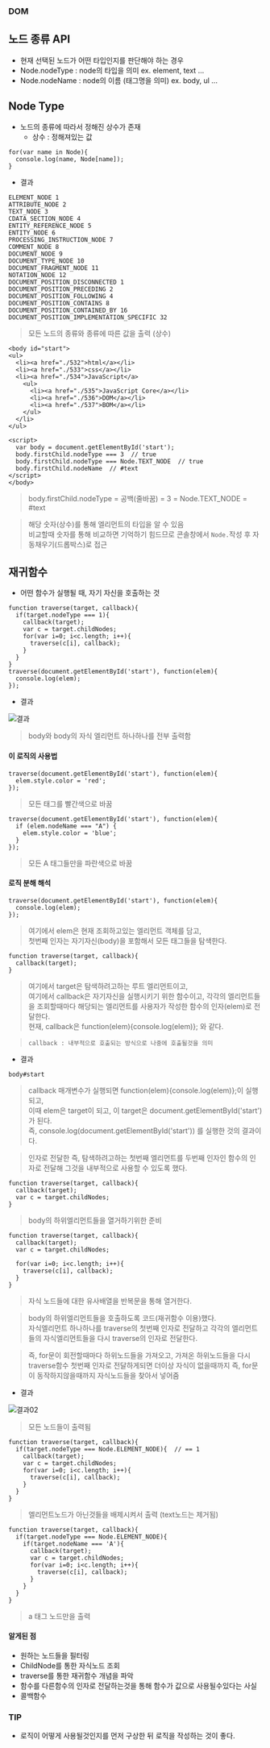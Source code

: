 ### DOM
## 노드 종류 API
- 현재 선택된 노드가 어떤 타입인지를 판단해야 하는 경우
- Node.nodeType : node의 타입을 의미 ex. element, text ...
- Node.nodeName : node의 이름 (태그명을 의미) ex. body, ul ...


## Node Type
- 노드의 종류에 따라서 정해진 상수가 존재
  - 상수 : 정해져있는 값
```
for(var name in Node){
  console.log(name, Node[name]);
}
```
- 결과
```
ELEMENT_NODE 1 
ATTRIBUTE_NODE 2 
TEXT_NODE 3 
CDATA_SECTION_NODE 4 
ENTITY_REFERENCE_NODE 5 
ENTITY_NODE 6 
PROCESSING_INSTRUCTION_NODE 7 
COMMENT_NODE 8 
DOCUMENT_NODE 9 
DOCUMENT_TYPE_NODE 10 
DOCUMENT_FRAGMENT_NODE 11 
NOTATION_NODE 12 
DOCUMENT_POSITION_DISCONNECTED 1 
DOCUMENT_POSITION_PRECEDING 2 
DOCUMENT_POSITION_FOLLOWING 4 
DOCUMENT_POSITION_CONTAINS 8 
DOCUMENT_POSITION_CONTAINED_BY 16 
DOCUMENT_POSITION_IMPLEMENTATION_SPECIFIC 32
```
> 모든 노드의 종류와 종류에 따른 값을 출력 (상수)

```
<body id="start">
<ul>
  <li><a href="./532">html</a></li> 
  <li><a href="./533">css</a></li>
  <li><a href="./534">JavaScript</a>
    <ul>
      <li><a href="./535">JavaScript Core</a></li>
      <li><a href="./536">DOM</a></li>
      <li><a href="./537">BOM</a></li>
    </ul>
  </li>
</ul>

<script>
  var body = document.getElementById('start');
  body.firstChild.nodeType === 3  // true
  body.firstChild.nodeType === Node.TEXT_NODE  // true
  body.firstChild.nodeName  // #text
</script>
</body>
```
> body.firstChild.nodeType = 공백(줄바꿈) = 3 = Node.TEXT_NODE = #text

> 해당 숫자(상수)를 통해 엘리먼트의 타입을 알 수 있음<br/>비교할때 숫자를 통해 비교하면 기억하기 힘드므로 콘솔창에서 `Node.`작성 후 자동채우기(드롭박스)로 접근


## 재귀함수
- 어떤 함수가 실행될 때, 자기 자신을 호출하는 것
```
function traverse(target, callback){
  if(target.nodeType === 1){
    callback(target);
    var c = target.childNodes;
    for(var i=0; i<c.length; i++){
      traverse(c[i], callback);       
    }   
  }
}
traverse(document.getElementById('start'), function(elem){
  console.log(elem);
});
```
- 결과

![결과](images/jsw08.png)

> body와 body의 자식 엘리먼트 하나하나를 전부 출력함


#### 이 로직의 사용법
```
traverse(document.getElementById('start'), function(elem){
  elem.style.color = 'red';
});
```
> 모든 태그를 빨간색으로 바꿈
```
traverse(document.getElementById('start'), function(elem){
  if (elem.nodeName === "A") {
    elem.style.color = 'blue';
  }
});
```
> 모든 A 태그들만을 파란색으로 바꿈


#### 로직 분해 해석
```
traverse(document.getElementById('start'), function(elem){
  console.log(elem);
});
```
> 여기에서 elem은 현재 조회하고있는 엘리먼트 객체를 담고,<br/>첫번째 인자는 자기자신(body)을 포함해서 모든 태그들을 탐색한다.


```
function traverse(target, callback){
  callback(target);
}
```
> 여기에서 target은 탐색하려고하는 루트 엘리먼트이고,<br/>여기에서 callback은 자기자신을 실행시키기 위한 함수이고, 각각의 엘리먼트들을 조회할때마다 해당되는 엘리먼트를 사용자가 작성한 함수의 인자(elem)로 전달한다.<br/>현재, callback은 function(elem){console.log(elem)}; 와 같다.

> `callback : 내부적으로 호출되는 방식으로 나중에 호출될것을 의미`

- 결과
```
body#start
```
> callback 매개변수가 실행되면 function(elem){console.log(elem)};이 실행되고,<br/>이때 elem은 target이 되고, 이 target은 document.getElementById('start')가 된다.<br/>즉, console.log(document.getElementById('start')) 를 실행한 것의 결과이다.

> 인자로 전달한 즉, 탐색하려고하는 첫번째 엘리먼트를 두번째 인자인 함수의 인자로 전달해 그것을 내부적으로 사용할 수 있도록 했다.

```
function traverse(target, callback){
  callback(target);
  var c = target.childNodes;
}
```
> body의 하위엘리먼트들을 열거하기위한 준비
```
function traverse(target, callback){
  callback(target);
  var c = target.childNodes;

  for(var i=0; i<c.length; i++){
    traverse(c[i], callback);       
  } 
}
```
> 자식 노드들에 대한 유사배열을 반복문을 통해 열거한다.

> body의 하위엘리먼트들을 호출하도록 코드(재귀함수 이용)했다.<br/>자식엘리먼트 하나하나를 traverse의 첫번째 인자로 전달하고 각각의 엘리먼트들의 자식엘리먼트들을 다시 traverse의 인자로 전달한다.

> 즉, for문이 회전할때마다 하위노드들을 가져오고, 가져온 하위노드들을 다시 traverse함수 첫번째 인자로 전달하게되면 더이상 자식이 없을때까지 즉, for문이 동작하지않을때까지 자식노드들을 찾아서 넣어줌

- 결과

![결과02](images/jsw09.png)

> 모든 노드들이 출력됨

```
function traverse(target, callback){
  if(target.nodeType === Node.ELEMENT_NODE){  // == 1
    callback(target);
    var c = target.childNodes;
    for(var i=0; i<c.length; i++){
      traverse(c[i], callback);       
    }   
  }
}
```
> 엘리먼트노드가 아닌것들을 배제시켜서 출력 (text노드는 제거됨)

```
function traverse(target, callback){
  if(target.nodeType === Node.ELEMENT_NODE){
    if(target.nodeName === 'A'){
      callback(target);
      var c = target.childNodes;
      for(var i=0; i<c.length; i++){
        traverse(c[i], callback);       
      }
    }   
  }
}
```
> a 태그 노드만을 출력


#### 알게된 점
- 원하는 노드들을 필터링
- ChildNode를 통한 자식노드 조회
- traverse를 통한 재귀함수 개념을 파악
- 함수를 다른함수의 인자로 전달하는것을 통해 함수가 값으로 사용될수있다는 사실
- 콜백함수


### TIP
- 로직이 어떻게 사용될것인지를 먼저 구상한 뒤 로직을 작성하는 것이 좋다.
